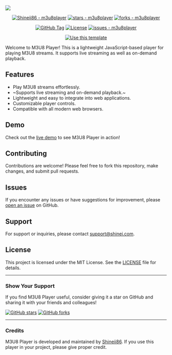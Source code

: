 <img src="https://capsule-render.vercel.app/api?type=waving&height=300&color=gradient&text=M3U8%20PLAYER%20&textBg=false">

<div align="center">
  
[![Shineii86 - m3u8player](https://img.shields.io/static/v1?label=Shineii86&message=m3u8player&color=blue&logo=github)](https://github.com/Shineii86/m3u8player "Go to GitHub repo")
[![stars - m3u8player](https://img.shields.io/github/stars/Shineii86/m3u8player?style=social)](https://github.com/Shineii86/m3u8player)
[![forks - m3u8player](https://img.shields.io/github/forks/Shineii86/m3u8player?style=social)](https://github.com/Shineii86/m3u8player)

[![GitHub Tag](https://img.shields.io/github/tag/Shineii86/m3u8player?include_prereleases=&sort=semver&color=blue)](https://github.com/Shineii86/m3u8player/releases/)
[![License](https://img.shields.io/badge/License-MIT-blue)](#license)
[![issues - m3u8player](https://img.shields.io/github/issues/Shineii86/m3u8player)](https://github.com/Shineii86/m3u8player/issues)

[![Use this template](https://img.shields.io/badge/Generate-Use_this_template-2ea44f?style=for-the-badge)](https://github.com/Shineii86/m3u8player/generate)

  </div>
Welcome to M3U8 Player! This is a lightweight JavaScript-based player for playing M3U8 streams. It supports live streaming as well as on-demand playback.

## Features

- Play M3U8 streams effortlessly.
- ~Supports live streaming and on-demand playback.~
- Lightweight and easy to integrate into web applications.
- Customizable player controls.
- Compatible with all modern web browsers.

## Demo

Check out the [live demo](https://shineii86.github.io/m3u8player/) to see M3U8 Player in action!

## Contributing

Contributions are welcome! Please feel free to fork this repository, make changes, and submit pull requests.

## Issues

If you encounter any issues or have suggestions for improvement, please [open an issue](https://github.com/Shineii86/m3u8player/issues) on GitHub.

## Support

For support or inquiries, please contact [support@shinei.com](mailto:ikx7a@hotmail.com).

## License

This project is licensed under the MIT License. See the [LICENSE](LICENSE) file for details.

---

### Show Your Support

If you find M3U8 Player useful, consider giving it a star on GitHub and sharing it with your friends and colleagues!

[![GitHub stars](https://img.shields.io/github/stars/Shineii86/m3u8player.svg?style=social)](https://github.com/Shineii86/m3u8player/stargazers)
[![GitHub forks](https://img.shields.io/github/forks/Shineii86/m3u8player.svg?style=social)](https://github.com/Shineii86/m3u8player/network/members)

---

### Credits

M3U8 Player is developed and maintained by [Shineii86](https://github.com/Shineii86). If you use this player in your project, please give proper credit.
